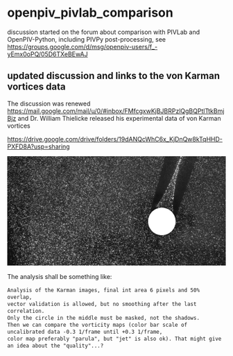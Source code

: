 # openpiv_pivlab_comparison
discussion started on the forum about comparison with PIVLab and OpenPIV-Python, including PIVPy post-processing, see https://groups.google.com/d/msg/openpiv-users/f_-yEmx0oPQ/05D6TXeBEwAJ


## updated discussion and links to the von Karman vortices data

The discussion was renewed https://mail.google.com/mail/u/0/#inbox/FMfcgxwKjBJBRPzlQgBQPtlTtkBmjBjz
and Dr. William Thielicke released his experimental data of von Karman vortices

https://drive.google.com/drive/folders/19dANQcWhC6x_KjDnQw8kTqHHD-PXFD8A?usp=sharing

![demo image](karman_16Hz_000_B.jpg)

The analysis shall be something like: 
```
Analysis of the Karman images, final int area 6 pixels and 50% overlap, 
vector validation is allowed, but no smoothing after the last correlation. 
Only the circle in the middle must be masked, not the shadows. 
Then we can compare the vorticity maps (color bar scale of uncalibrated data -0.3 1/frame until +0.3 1/frame, 
color map preferably "parula", but "jet" is also ok). That might give an idea about the "quality"...?
```

